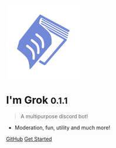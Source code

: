 ![logo](media/dgTICLL.png)

# I'm Grok <small>0.1.1</small>

> A multipurpose discord bot!

- Moderation, fun, utility and much more!

[GitHub](https://github.com/verixx/grokbot/)
[Get Started](#welcome-i39m-grok)
